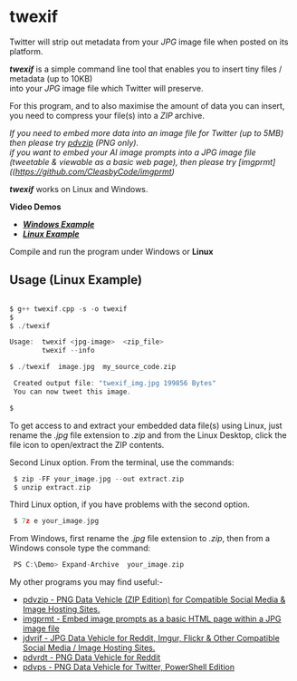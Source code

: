 # twexif

Twitter will strip out metadata from your *JPG* image file when posted on its platform.

***twexif*** is a simple command line tool that enables you to insert tiny files / metadata (up to 10KB)  
into your *JPG* image file which Twitter will preserve.

For this program, and to also maximise the amount of data you can insert,   
you need to compress your file(s) into a *ZIP* archive.

*If you need to embed more data into an image file for Twitter (up to 5MB) then please try [pdvzip](https://github.com/CleasbyCode/pdvzip)  (PNG only).*  
*if you want to embed your AI image prompts into a JPG image file (tweetable & viewable as a basic web page), then please try [imgprmt]((https://github.com/CleasbyCode/imgprmt)*

***twexif*** works on Linux and Windows.  

**Video Demos**  

* [***Windows Example***](https://youtu.be/vrb-cRl34LI)
* [***Linux Example***](https://youtu.be/jAH-Ru3l57o)
  
Compile and run the program under Windows or **Linux**  

## Usage (Linux Example)

```c

$ g++ twexif.cpp -s -o twexif
$
$ ./twexif

Usage:  twexif <jpg-image>  <zip_file>
        twexif --info

$ ./twexif  image.jpg  my_source_code.zip

 Created output file: "twexif_img.jpg 199856 Bytes"
 You can now tweet this image.

$

```
To get access to and extract your embedded data file(s) using Linux, just rename the *.jpg* file extension to *.zip* and
from the Linux Desktop, click the file icon to open/extract the ZIP contents. 

Second Linux option. From the terminal, use the commands:

```c 
 $ zip -FF your_image.jpg --out extract.zip
 $ unzip extract.zip
```

Third Linux option, if you have problems with the second option.

```c
 $ 7z e your_image.jpg
```

From Windows, first rename the *.jpg* file extension to *.zip*, then from a Windows console type the command: 
```c
 PS C:\Demo> Expand-Archive  your_image.zip 
```

My other programs you may find useful:-  

* [pdvzip - PNG Data Vehicle (ZIP Edition) for Compatible Social Media & Image Hosting Sites.](https://github.com/CleasbyCode/pdvzip)
* [imgprmt - Embed image prompts as a basic HTML page within a JPG image file](https://github.com/CleasbyCode/imgprmt)
* [jdvrif - JPG Data Vehicle for Reddit, Imgur, Flickr & Other Compatible Social Media / Image Hosting Sites.](https://github.com/CleasbyCode/jdvrif)
* [pdvrdt - PNG Data Vehicle for Reddit](https://github.com/CleasbyCode/pdvrdt)  
* [pdvps - PNG Data Vehicle for Twitter, PowerShell Edition](https://github.com/CleasbyCode/pdvps)   

##

